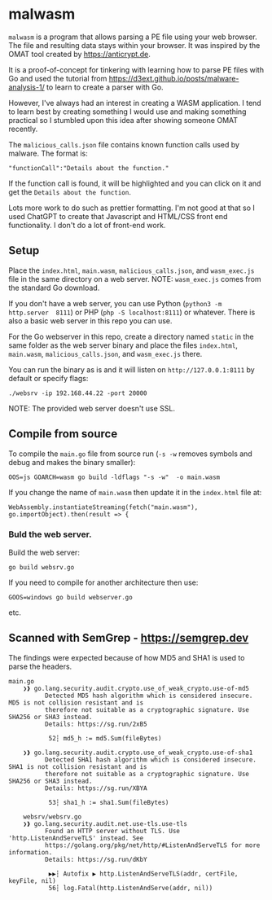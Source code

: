 # malwasm

`malwasm` is a program that allows parsing a PE file using your web browser. The file and resulting data stays within your browser. It was inspired by the OMAT tool created by https://anticrypt.de.

It is a proof-of-concept for tinkering with learning how to parse PE files with Go and used the tutorial from https://d3ext.github.io/posts/malware-analysis-1/ to learn to create a parser with Go.

However, I've always had an interest in creating a WASM application. I tend to learn best by creating something I would use and making something practical so I stumbled upon this idea after showing someone OMAT recently.

The `malicious_calls.json` file contains known function calls used by malware. The format is:

```
"functionCall":"Details about the function."
```
If the function call is found, it will be highlighted and you can click on it and get the `Details about the function`.

Lots more work to do such as prettier formatting. I'm not good at that so I used ChatGPT to create that Javascript and HTML/CSS front end functionality.  I don't do a lot of front-end work.

## Setup

Place the `index.html`, `main.wasm`, `malicious_calls.json`, and `wasm_exec.js` file in the same directory on a web server. NOTE: `wasm_exec.js` comes from the standard Go download.

If you don't have a web server, you can use Python (`python3 -m http.server  8111`) or PHP (`php -S localhost:8111`) or whatever. There is also a basic web server in this repo you can use.

For the Go webserver in this repo, create a directory named `static` in the same folder as the web server binary and place the files `index.html`, `main.wasm`, `malicious_calls.json`, and `wasm_exec.js` there.

You can run the binary as is and it will listen on `http://127.0.0.1:8111` by default or specify flags:

`./websrv -ip 192.168.44.22 -port 20000`

NOTE: The provided web server doesn't use SSL.

## Compile from source
To compile the `main.go` file from source run (`-s -w` removes symbols and debug and makes the binary smaller):

```
OOS=js GOARCH=wasm go build -ldflags "-s -w"  -o main.wasm 
```

If you change the name of `main.wasm` then update it in the `index.html` file at:

```
WebAssembly.instantiateStreaming(fetch("main.wasm"), go.importObject).then(result => {
```

### Buld the web server.
Build the web server:

```
go build websrv.go
```
If you need to compile for another architecture then use:

```
GOOS=windows go build webserver.go
```
etc.

## Scanned with SemGrep - https://semgrep.dev

The findings were expected because of how MD5 and SHA1 is used to parse the headers.
```
main.go
    ❯❱ go.lang.security.audit.crypto.use_of_weak_crypto.use-of-md5
          Detected MD5 hash algorithm which is considered insecure. MD5 is not collision resistant and is
          therefore not suitable as a cryptographic signature. Use SHA256 or SHA3 instead.               
          Details: https://sg.run/2xB5                                                                   
                                                                                                         
           52┆ md5_h := md5.Sum(fileBytes)
   
    ❯❱ go.lang.security.audit.crypto.use_of_weak_crypto.use-of-sha1
          Detected SHA1 hash algorithm which is considered insecure. SHA1 is not collision resistant and is
          therefore not suitable as a cryptographic signature. Use SHA256 or SHA3 instead.                 
          Details: https://sg.run/XBYA                                                                     
                                                                                                           
           53┆ sha1_h := sha1.Sum(fileBytes)
                                   
    websrv/websrv.go
    ❯❱ go.lang.security.audit.net.use-tls.use-tls
          Found an HTTP server without TLS. Use 'http.ListenAndServeTLS' instead. See
          https://golang.org/pkg/net/http/#ListenAndServeTLS for more information.   
          Details: https://sg.run/dKbY                                               
                                                                                     
           ▶▶┆ Autofix ▶ http.ListenAndServeTLS(addr, certFile, keyFile, nil)
           56┆ log.Fatal(http.ListenAndServe(addr, nil))

```
